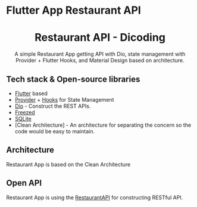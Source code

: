# Flutter App Restaurant API
<h1 align="center">Restaurant API - Dicoding</h1>
<p align="center">  
A simple Restaurant App getting API with Dio, state management with Provider + Flutter Hooks, and Material Design based on architecture.
</p>

## Tech stack & Open-source libraries
- [Flutter](https://flutter.dev/) based
- [Provider](https://pub.dev/packages/provider) + [Hooks](https://pub.dev/packages/flutter_hooks) for State Management
- [Dio](https://pub.dev/packages/dio) - Construct the REST APIs.
- [Freezed](https://pub.dev/packages/freezed)
- [SQLite](https://pub.dev/packages/sqflite)
- [Clean Architecture] - An architecture for separating the concern so the code would be easy to maintain.

## Architecture
Restaurant App is based on the Clean Architecture

## Open API
Restaurant App is using the [RestaurantAPI](https://restaurant-api.dicoding.dev/#/) for constructing RESTful API.
